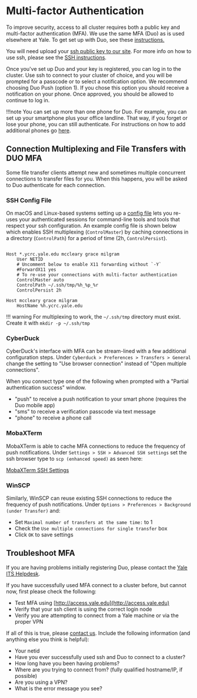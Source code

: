 # Multi-factor Authentication

To improve security, access to all cluster requires both a public key and multi-factor authentication (MFA).
We use the same MFA (Duo) as is used elsewhere at Yale.
To get set up with Duo, see these [instructions.](https://cybersecurity.yale.edu/mfa)

You will need upload your [ssh public key to our site](https://sshkeys.ycrc.yale.edu/).
For more info on how to use ssh, please see the [SSH instructions](/clusters-at-yale/access).

Once you've set up Duo and your key is registered, you can log in to the cluster.
Use ssh to connect to your cluster of choice, and you will be prompted for a passcode or to select a notification option.
We recommend choosing Duo Push (option 1).
If you chose this option you should receive a notification on your phone.
Once approved, you should be allowed to continue to log in.

!!!note
    You can set up more than one phone for Duo.
    For example, you can set up your smartphone plus your office landline.
    That way, if you forget or lose your phone, you can still authenticate.
    For instructions on how to add additional phones go [here](https://guide.duo.com/enrollment#add-or-manage-devices).

## Connection Multiplexing and File Transfers with DUO MFA

Some file transfer clients attempt new and sometimes multiple concurrent connections to transfer files for you.
When this happens, you will be asked to Duo authenticate for each connection.

### SSH Config File
On macOS and Linux-based systems setting up a [config file](/clusters-at-yale/access/advanced-config) lets you re-uses your authenticated sessions for command-line tools and tools that respect your ssh configuration. 
An example config file is shown below which enables SSH multiplexing (`ControlMaster`) by caching connections in a directory (`ControlPath`) for a period of time (2h, `ControlPersist`). 

```

Host *.ycrc.yale.edu mccleary grace milgram
    User NETID
    # Uncomment below to enable X11 forwarding without `-Y`
    #ForwardX11 yes
    # To re-use your connections with multi-factor authentication
    ControlMaster auto
    ControlPath ~/.ssh/tmp/%h_%p_%r
    ControlPersist 2h

Host mccleary grace milgram
    HostName %h.ycrc.yale.edu
```

!!! warning
    For multiplexing to work, the `~/.ssh/tmp` directory must exist. Create it with `mkdir -p ~/.ssh/tmp`


### CyberDuck
CyberDuck's interface with MFA can be stream-lined with a few additional configuration steps.
Under `Cyberduck > Preferences > Transfers > General` change the setting to "Use browser connection" instead of "Open multiple connections".

When you connect type one of the following when prompted with a "Partial authentication success" window.

* "push" to receive a push notification to your smart phone (requires the Duo mobile app)
* "sms" to receive a verification passcode via text message
* "phone" to receive a phone call

### MobaXTerm

MobaXTerm is able to cache MFA connections to reduce the frequency of push notifications.
Under `Settings > SSH > Advanced SSH settings` set the ssh browser type to `scp (enhanced speed)` as seen here:

[MobaXTerm SSH Settings](/img/mobaxterm_mfa.png)

### WinSCP

Similarly, WinSCP can reuse existing SSH connections to reduce the frequency of push notifications. 
Under `Options > Preferences > Background (under Transfer)` and:

* Set `Maximal number of transfers at the same time:` to 1
* Check the `Use multiple connections for single transfer` box
* Click `OK` to save settings


## Troubleshoot MFA

If you are having problems initially registering Duo, please contact the [Yale ITS Helpdesk](https://yale.service-now.com/it?id=get_help).

If you have successfully used MFA connect to a cluster before, but cannot now, first please check the following:

* Test MFA using [http://access.yale.edu](http://access.yale.edu)
* Verify that your ssh client is using the correct login node
* Verify you are attempting to connect from a Yale machine or via the proper VPN

If all of this is true, please [contact us](/#get-help). Include the following information (and anything else you think is helpful):

* Your netid
* Have you ever successfully used ssh and Duo to connect to a cluster?
* How long have you been having problems?
* Where are you trying to connect from? (fully qualified hostname/IP, if possible)
* Are you using a VPN?
* What is the error message you see?
